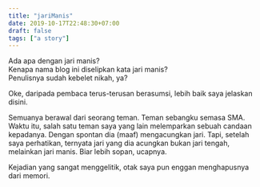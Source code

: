 ```yaml
---
title: "jariManis"
date: 2019-10-17T22:48:30+07:00
draft: false
tags: ["a story"]
---
```


Ada apa dengan jari manis?  
Kenapa nama blog ini diselipkan kata jari manis?  
Penulisnya sudah kebelet nikah, ya?

Oke, daripada pembaca terus-terusan berasumsi, lebih baik saya jelaskan disini.

Semuanya berawal dari seorang teman. Teman sebangku semasa SMA. Waktu itu, salah satu teman saya yang lain melemparkan sebuah candaan kepadanya. Dengan spontan dia (maaf) mengacungkan jari. Tapi, setelah saya perhatikan, ternyata jari yang dia acungkan bukan jari tengah, melainkan jari manis. Biar lebih sopan, ucapnya.

Kejadian yang sangat menggelitik, otak saya pun enggan menghapusnya dari memori.